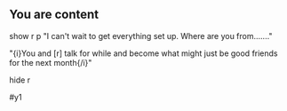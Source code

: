 ## You are content

show r
p "I can't wait to get everything set up. Where are you from......."

"{i}You and [r] talk for while and become what might just be good friends for the next month{/i}"

hide r

#y1